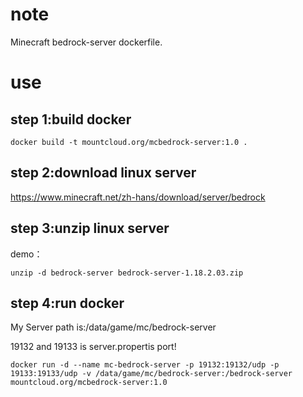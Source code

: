 # note
Minecraft bedrock-server dockerfile.

# use

## step 1:build docker
```
docker build -t mountcloud.org/mcbedrock-server:1.0 .
```

## step 2:download linux server
https://www.minecraft.net/zh-hans/download/server/bedrock

## step 3:unzip linux server
demo：
```
unzip -d bedrock-server bedrock-server-1.18.2.03.zip
```

## step 4:run docker
My Server path is:/data/game/mc/bedrock-server

19132 and 19133 is server.propertis port!
```
docker run -d --name mc-bedrock-server -p 19132:19132/udp -p 19133:19133/udp -v /data/game/mc/bedrock-server:/bedrock-server mountcloud.org/mcbedrock-server:1.0
```
